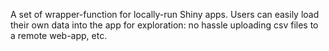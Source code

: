 A set of wrapper-function for locally-run Shiny apps.  Users can easily load their own data into the app for exploration:  no hassle uploading csv files to a remote web-app, etc.
